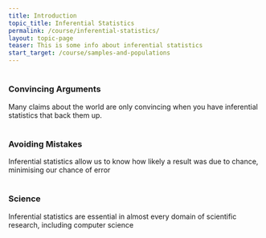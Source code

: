 ```yaml
---
title: Introduction
topic_title: Inferential Statistics
permalink: /course/inferential-statistics/
layout: topic-page
teaser: This is some info about inferential statistics
start_target: /course/samples-and-populations
---
```


<div class="col-sm-4">
    <h1 class="text-center"><i class="fa fa-comments" aria-hidden="true"></i></h1>
    <h3 class="text-center">Convincing Arguments</h3>
    <p>Many claims about the world are only convincing when you have inferential statistics that back them up.</p>
</div>

<div class="col-sm-4">
    <h1 class="text-center"><i class="fa fa-warning" aria-hidden="true"></i></h1>
    <h3 class="text-center">Avoiding Mistakes</h3>
    <p>Inferential statistics allow us to know how likely a result was due to chance, minimising our chance of error</p>
</div>

<div class="col-sm-4">
    <h1 class="text-center"><i class="fa fa-bar-chart" aria-hidden="true"></i></h1>
    <h3 class="text-center">Science</h3>
    <p>Inferential statistics are essential in almost every domain of scientific research, including computer science</p>
</div>